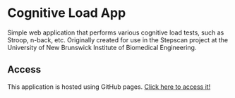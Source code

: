 # Cognitive Load App
Simple web application that performs various cognitive load tests, such as Stroop, n-back, etc. Originally created for use in the Stepscan project at the University of New Brunswick Institute of Biomedical Engineering.


## Access
This application is hosted using GitHub pages. [Click here to access it!](https://cbmorrell.github.io/cognitive-load-app/)
